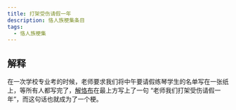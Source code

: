 ```yaml
---
title: 打架受伤请假一年
description: 恪人族梗集条目
tags:
  - 恪人族梗集
---
```


## 解释

在一次学校专业考的时候，老师要求我们将中午要请假练琴学生的名单写在一张纸上，等所有人都写完了，[解恪布](解恪布)在最上方写上了一句 “老师我们打架受伤请假一年”，而这句话也就成为了一个梗。